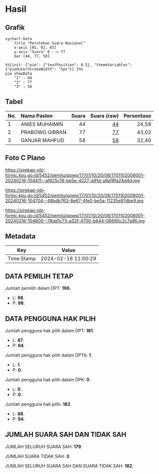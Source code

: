 # Hasil

## Grafik

```mermaid
xychart-beta
    title "Perolehan Suara Nasional"
    x-axis [01, 02, 03]
    y-axis "Suara" 0 --> 77
    bar [44, 77, 58]
```

```mermaid
%%{init: {"pie": {"textPosition": 0.5}, "themeVariables": {"pieOuterStrokeWidth": "5px"}} }%%
pie showData
    "1" : 44
    "2" : 77
    "3" : 58
```

## Tabel

| No. | Nama Paslon    | Suara | Suara (raw) | Persentase |
|:--- |:-------------- | -----:| -----------:| ----------:|
| 1   | ANIES MUHAIMIN | 44    | [44][p-1]   | 24,58      |
| 2   | PRABOWO GIBRAN | 77    | [77][p-2]   | 43,02      |
| 3   | GANJAR MAHFUD  | 58    | [58][p-3]   | 32,40      |


[p-1]: https://github.com/gigit-pemilu/pemilu-2024/blob/main/pilpres/hitung-suara/sub/17-bengkulu/sub/01-bengkulu-selatan/sub/10-bunga-mas/sub/2008-padang-jawi/sub/001-tps/sub/paslon-1.txt
[p-2]: https://github.com/gigit-pemilu/pemilu-2024/blob/main/pilpres/hitung-suara/sub/17-bengkulu/sub/01-bengkulu-selatan/sub/10-bunga-mas/sub/2008-padang-jawi/sub/001-tps/sub/paslon-2.txt
[p-3]: https://github.com/gigit-pemilu/pemilu-2024/blob/main/pilpres/hitung-suara/sub/17-bengkulu/sub/01-bengkulu-selatan/sub/10-bunga-mas/sub/2008-padang-jawi/sub/001-tps/sub/paslon-3.txt

## Foto C Plano

https://sirekap-obj-formc.kpu.go.id/5452/pemilu/ppwp/17/01/10/20/08/1701102008001-20240216-104411--af825c18-be5e-4227-a91d-a9af8fa24d4d.jpg

https://sirekap-obj-formc.kpu.go.id/5452/pemilu/ppwp/17/01/10/20/08/1701102008001-20240216-104704--48bdb763-8e67-4fe0-be5a-11235e97dbe9.jpg

https://sirekap-obj-formc.kpu.go.id/5452/pemilu/ppwp/17/01/10/20/08/1701102008001-20240216-104800--78dd1c73-a32f-4700-b844-06690c2c7a96.jpg


## Metadata

| Key        | Value               |
| ---------- | ------------------- |
| Time Stamp | 2024-02-16 11:00:29 |


## DATA PEMILIH TETAP

Jumlah pemilih dalam DPT: **196**.
 * L: **98**.
 * P: **98**.

## DATA PENGGUNA HAK PILIH

Jumlah pengguna hak pilih dalam DPT: **181**.
 * L: **87**.
 * P: **94**.

Jumlah pengguna hak pilih dalam DPTb: **1**.
 * L: **1**.
 * P: **0**.

Jumlah pengguna hak pilih dalam DPK: **0**.
 * L: **0**.
 * P: **0**.

Jumlah pengguna hak pilih: **182**.
 * L: **88**.
 * P: **94**.

## JUMLAH SUARA SAH DAN TIDAK SAH

JUMLAH SELURUH SUARA SAH: **179**.

JUMLAH SUARA TIDAK SAH: **3**.

JUMLAH SELURUH SUARA SAH DAN SUARA TIDAK SAH: **182**.


